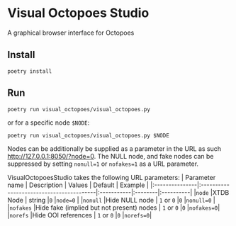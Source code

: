 # Visual Octopoes Studio

A graphical browser interface for Octopoes

## Install
```
poetry install
```

## Run
```
poetry run visual_octopoes/visual_octopoes.py
```
or for a specific node `$NODE`:
```
poetry run visual_octopoes/visual_octopoes.py $NODE
```
Nodes can be additionally be supplied as a parameter in the URL as such http://127.0.0.1:8050/?node=0.
The NULL node, and fake nodes can be suppressed by setting `nonull=1` or `nofakes=1` as a URL parameter.

VisualOctopoesStudio takes the following URL parameters:
| Parameter name | Description                              | Values     | Default | Example   |
|:---------------|:-----------------------------------------|:-----------|:--------|:----------|
|`node`          |XTDB Node                                 | string     |`0`      |`node=0`   |
|`nonull`        |Hide NULL node                            | `1` or `0` |`0`      |`nonull=0` |
|`nofakes`       |Hide fake (implied but not present) nodes | `1` or `0` |`0`      |`nofakes=0`|
|`norefs`        |Hide OOI references                       | `1` or `0` |`0`      |`norefs=0`|
